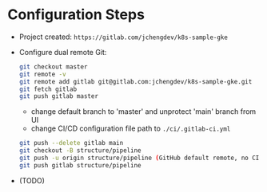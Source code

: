 # Configuration Steps

- Project created: `https://gitlab.com/jchengdev/k8s-sample-gke`
- Configure dual remote Git:

  ```bash
  git checkout master
  git remote -v
  git remote add gitlab git@gitlab.com:jchengdev/k8s-sample-gke.git
  git fetch gitlab
  git push gitlab master
  ```

  - change default branch to 'master' and unprotect 'main' branch from UI
  - change CI/CD configuration file path to `./ci/.gitlab-ci.yml`

  ```bash
  git push --delete gitlab main
  git checkout -B structure/pipeline
  git push -u origin structure/pipeline (GitHub default remote, no CI/CD)
  git push gitlab structure/pipeline
  ```

- (TODO)
